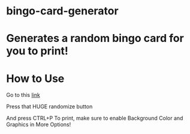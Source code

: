 # bingo-card-generator

# Generates a random bingo card for you to print!

# How to Use

Go to this [link](https://trioplane.github.io/bingo-card-generator)

Press that HUGE randomize button

And press CTRL+P To print, make sure to enable Background Color and Graphics in More Options!
